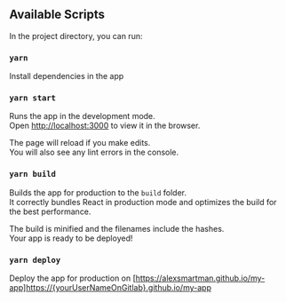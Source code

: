 
## Available Scripts

In the project directory, you can run:

### `yarn`

Install dependencies in the app<br />

### `yarn start`

Runs the app in the development mode.<br />
Open [http://localhost:3000](http://localhost:3000) to view it in the browser.

The page will reload if you make edits.<br />
You will also see any lint errors in the console.

### `yarn build`

Builds the app for production to the `build` folder.<br />
It correctly bundles React in production mode and optimizes the build for the best performance.

The build is minified and the filenames include the hashes.<br />
Your app is ready to be deployed!

### `yarn deploy`

Deploy the app for production on [https://alexsmartman.github.io/my-app]https://{yourUserNameOnGitlab}.github.io/my-app